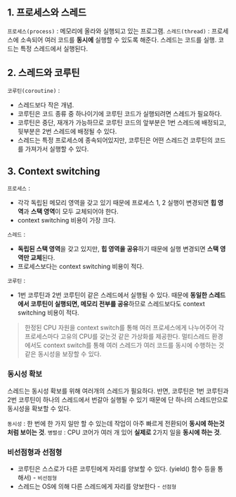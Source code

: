 ## 1. 프로세스와 스레드

`프로세스(process)` : 메모리에 올라와 실행되고 있는 프로그램.
`스레드(thread)` : 프로세스에 소속되어 여러 코드를 **동시에** 실행할 수 있도록 해준다. 스레드는 코드를 실행. 코드는 특정 스레드에서 실행된다.

## 2. 스레드와 코루틴

`코루틴(coroutine)` :
- 스레드보다 작은 개념.
- 코루틴은 코드 종류 중 하나이기에 코루틴 코드가 실행되려면 스레드가 필요하다.
- 코루틴은 중단, 재개가 가능하므로 코루틴 코드의 앞부분은 1번 스레드에 배정되고, 뒷부분은 2번 스레드에 배정될 수 있다.
- 스레드는 특정 프로세스에 종속되어있지만, 코루틴은 어떤 스레드건 코루틴의 코드를 가져가서 실행할 수 있다.

## 3. Context switching

`프로세스` :
- 각각 독립된 메모리 영역을 갖고 있기 때문에 프로세스 1, 2 실행이 변경되면 **힙 영역**과 **스택 영역**이 모두 교체되어야 한다.
- context switching 비용이 가장 크다.

`스레드` :
- **독립된 스택 영역**을 갖고 있지만, **힙 영역을 공유**하기 때문에 실행 변경되면 **스택 영역만 교체**된다.
- 프로세스보다는 context switching 비용이 적다.

`코루틴` :
- 1번 코루틴과 2번 코루틴이 같은 스레드에서 실행될 수 있다. 때문에 **동일한 스레드에서 코루틴이 실행되면, 메모리 전부를 공유**하므로 스레드보다도 context switching 비용이 적다.

> 한정된 CPU 자원을 context switch를 통해 여러 프로세스에게 나누어주어 각 프로세스마다 고유의 CPU를 갖는것 같은 가상화를 제공한다.
   멀티스레드 환경에서도 context switch를 통해 여러 스레드가 여러 코드를 동시에 수행하는 것 같은 동시성을 보장할 수 있다.
### 동시성 확보
스레드는 동시성 확보를 위해 여러개의 스레드가 필요하다. 반면, 코루틴은 1번 코루틴과 2번 코루틴이 하나의 스레드에서 번갈아 실행될 수 있기 때문에 단 하나의 스레드만으로 동시성을 확보할 수 있다.

`동시성` : 한 번에 한 가지 일만 할 수 있는데 작업이 아주 빠르게 전환되어 **동시에 하는것 처럼 보이는 것**.
`병렬성` : CPU 코어가 여러 개 있어 **실제로** 2가지 일을 **동시에 하는 것**.

### 비선점형과 선점형
- 코루틴은 스스로가 다른 코루틴에게 자리를 양보할 수 있다. (yield() 함수 등을 통해서) - `비선점형`
- 스레드는 OS에 의해 다른 스레드에게 자리를 양보한다 - `선점형`
